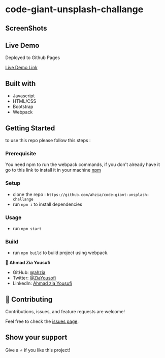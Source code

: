 # code-giant-unsplash-challange

## ScreenShots

## Live Demo

Deployed to Github Pages

[Live Demo Link]()

## Built with

- Javascript
- HTML/CSS
- Bootstrap
- Webpack

## Getting Started

to use this repo please follow this steps : 

### Prerequisite
You need npm to run the webpack commands, if you don't already have it go to this link to install it in your machine [npm](https://docs.npmjs.com/downloading-and-installing-node-js-and-npm)

### Setup

- clone the repo : `https://github.com/ahzia/code-giant-unsplash-challange`
- run `npm i` to install dependencies

### Usage
- run `npm start`

### Build
- run `npm build` to build project using webpack.

👤 **Ahmad Zia Yousufi**
- GitHub: [@ahzia](https://github.com/ahzia)
- Twitter: [@ZiaYousofi](https://twitter.com/ZiaYousofi)
- LinkedIn: [Ahmad zia Yousufi](https://www.linkedin.com/in/ah-ziayosfi/)

## 🤝 Contributing

Contributions, issues, and feature requests are welcome!

Feel free to check the [issues page](../../issues/).

## Show your support

Give a ⭐️ if you like this project!
